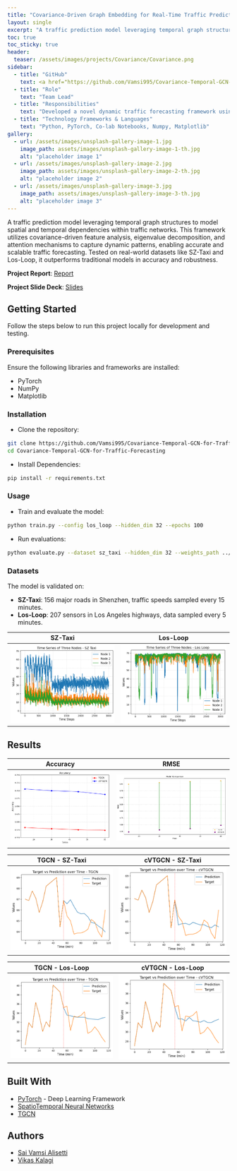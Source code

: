 ```yaml
---
title: "Covariance-Driven Graph Embedding for Real-Time Traffic Prediction"
layout: single
excerpt: "A traffic prediction model leveraging temporal graph structures to model spatial and temporal dependencies within traffic networks. This framework utilizes covariance-driven feature analysis, eigenvalue decomposition, and attention mechanisms to capture dynamic patterns, enabling accurate and scalable traffic forecasting. Tested on real-world datasets like SZ-Taxi and Los-Loop, it outperforms traditional models in accuracy and robustness."
toc: true
toc_sticky: true
header:
  teaser: /assets/images/projects/Covariance/Covariance.png
sidebar:
  - title: "GitHub"
    text: <a href="https://github.com/Vamsi995/Covariance-Temporal-GCN-for-Traffic-Forecasting/">https://github.com/Vamsi995/Covariance-Temporal-GCN-for-Traffic-Forecasting/</a>
  - title: "Role"
    text: "Team Lead"
  - title: "Responsibilities"
    text: "Developed a novel dynamic traffic forecasting framework using PyTorch by leveraging covariance-based temporal graph embeddings to capture complex spatio-temporal dynamics. Integrated principal eigenvectors for adaptive feature selection and attention mechanisms for spatial correlations, achieving a 21.1% improvement in accuracy on the SZ-Taxi dataset."
  - title: "Technology Frameworks & Languages"
    text: "Python, PyTorch, Co-lab Notebooks, Numpy, Matplotlib"
gallery:
  - url: /assets/images/unsplash-gallery-image-1.jpg
    image_path: assets/images/unsplash-gallery-image-1-th.jpg
    alt: "placeholder image 1"
  - url: /assets/images/unsplash-gallery-image-2.jpg
    image_path: assets/images/unsplash-gallery-image-2-th.jpg
    alt: "placeholder image 2"
  - url: /assets/images/unsplash-gallery-image-3.jpg
    image_path: assets/images/unsplash-gallery-image-3-th.jpg
    alt: "placeholder image 3"
---
```



A traffic prediction model leveraging temporal graph structures to model spatial and temporal dependencies within traffic networks. This framework utilizes covariance-driven feature analysis, eigenvalue decomposition, and attention mechanisms to capture dynamic patterns, enabling accurate and scalable traffic forecasting. Tested on real-world datasets like SZ-Taxi and Los-Loop, it outperforms traditional models in accuracy and robustness. 

**Project Report**: [Report](https://github.com/Vamsi995/Covariance-Temporal-GCN-for-Traffic-Forecasting/blob/main/Project%20Report.pdf)

**Project Slide Deck**: [Slides](https://docs.google.com/presentation/d/1Xiw7c_LlMP7tDnOEiedzYKLrP7Bj9h6jRilL-eaNb5k/edit?usp=sharing)


## Getting Started
Follow the steps below to run this project locally for development and testing.

### Prerequisites
Ensure the following libraries and frameworks are installed:

- PyTorch
- NumPy
- Matplotlib


### Installation
- Clone the repository:

```bash
git clone https://github.com/Vamsi995/Covariance-Temporal-GCN-for-Traffic-Forecasting.git
cd Covariance-Temporal-GCN-for-Traffic-Forecasting
```

- Install Dependencies:
```bash
pip install -r requirements.txt
```

### Usage

- Train and evaluate the model:

```bash
python train.py --config los_loop --hidden_dim 32 --epochs 100
```

- Run evaluations:

```bash
python evaluate.py --dataset sz_taxi --hidden_dim 32 --weights_path ../cvtgcn.pkl
```

### Datasets
The model is validated on:

- **SZ-Taxi**: 156 major roads in Shenzhen, traffic speeds sampled every 15 minutes.
- **Los-Loop**: 207 sensors in Los Angeles highways, data sampled every 5 minutes.

SZ-Taxi                    | Los-Loop 
:-------------------------:|:-------------------------:
![](/assets/images/projects/Covariance/time_series_sz_taxi.png) | ![](/assets/images/projects/Covariance/time_series_los_loop.png)



## Results

Accuracy                   | RMSE 
:-------------------------:|:-------------------------:
![](/assets/images/projects/Covariance/Accuracy.png)  |  ![](/assets/images/projects/Covariance/RMSE.png)


TGCN - SZ-Taxi             | cVTGCN - SZ-Taxi
:-------------------------:|:-------------------------:
![](/assets/images/projects/Covariance/lostgcn.png)  |  ![](/assets/images/projects/Covariance/loscVtgcn.png)

TGCN - Los-Loop            | cVTGCN - Los-Loop
:-------------------------:|:-------------------------:
![](/assets/images/projects/Covariance/tgcn.png)  |  ![](/assets/images/projects/Covariance/cvtgcn.png)



## Built With

* [PyTorch](https://pytorch.org/) - Deep Learning Framework
* [SpatioTemporal Neural Networks](https://github.com/andrea-cavallo-98/STVNN)
* [TGCN](https://github.com/lehaifeng/T-GCN/tree/master)


## Authors
- [Sai Vamsi Alisetti](https://github.com/Vamsi995)
- [Vikas Kalagi](https://github.com/vikaskalagi)
